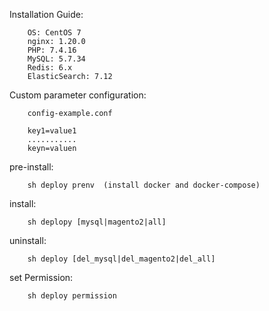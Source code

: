Installation Guide:

        OS: CentOS 7
        nginx: 1.20.0
        PHP: 7.4.16
        MySQL: 5.7.34
        Redis: 6.x
        ElasticSearch: 7.12

Custom parameter configuration:

        config-example.conf

        key1=value1
        ...........
        keyn=valuen
        
pre-install:

        sh deploy prenv  (install docker and docker-compose)
        
install:

        sh deplopy [mysql|magento2|all]
        
uninstall:

        sh deploy [del_mysql|del_magento2|del_all]
        
set Permission:

        sh deploy permission
